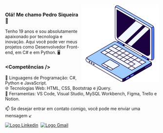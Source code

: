 
<img src="imagem/Imagem_GitHub-removebg-preview.png" alt="" align="right">

<h3>Olá! Me chamo Pedro Siqueira 👋</h3>
<p align="left">
  Tenho 19 anos e sou absolutamente apaixonado por tecnologia e inovação. Aqui você pode ver meus projetos como Desenvolvedor Front-end, em C# e em Python. 🖥️
</p>

### <Competências />
<p align="left">
  🚀 Linguagens de Programação: C#, Python e JavaScript.<br>
  🌐 Tecnologias Web: HTML, CSS, Bootstrap e jQuery.<br>
  🔧 Ferramentas: VS Code, Visual Studio, MySQL Workbench, Figma, Trello e Notion.<br>
</p>

<p align="left">
  📫 Se desejar entrar em contato comigo, você pode me enviar uma mensagem ↙️
</p>
<div>
  <a href="https://www.linkedin.com/in/pedro-siqueira-pereira-bitarães-a130a9229/" target="_blank"><img src="https://img.shields.io/badge/LinkedIn-0077B5?style=for-the-badge&logo=linkedin&logoColor=white" alt="Logo Linkedin"></a>&nbsp
  <a href="mailto:pedrosiqueirapb@gmail.com" target="_blank"><img src="https://img.shields.io/badge/Gmail-D14836?style=for-the-badge&logo=gmail&logoColor=white" alt="Logo Gmail"></a>
</div>

